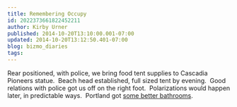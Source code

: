 ```yaml
---
title: Remembering Occupy
id: 2022373661822452211
author: Kirby Urner
published: 2014-10-20T13:10:00.001-07:00
updated: 2014-10-20T13:12:50.401-07:00
blog: bizmo_diaries
tags: 
---
```


Rear positioned, with police, we bring food tent supplies to Cascadia Pioneers statue.  Beach head established, full sized tent by evening.  Good relations with police got us off on the right foot.  Polarizations would happen later, in predictable ways.  Portland got [some better bathrooms](http://mybizmo.blogspot.com/2011/11/endgame.html).